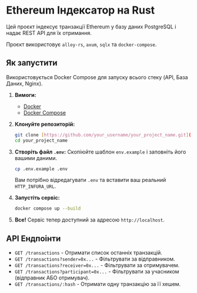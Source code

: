 # Ethereum Індексатор на Rust

Цей проєкт індексує транзакції Ethereum у базу даних PostgreSQL і надає REST API для їх отримання.

Проєкт використовує `alloy-rs`, `axum`, `sqlx` та `docker-compose`.

## Як запустити

Використовується Docker Compose для запуску всього стеку (API, База Даних, Nginx).

1.  **Вимоги:**
    * [Docker](https://www.docker.com/get-started)
    * [Docker Compose](https://docs.docker.com/compose/install/)

2.  **Клонуйте репозиторій:**
    ```bash
    git clone [https://github.com/your_username/your_project_name.git](https://github.com/your_username/your_project_name.git)
    cd your_project_name
    ```

3.  **Створіть файл `.env`:**
    Скопіюйте шаблон `env.example` і заповніть його вашими даними.
    ```bash
    cp .env.example .env
    ```
    Вам потрібно відредагувати `.env` та вставити ваш реальний `HTTP_INFURA_URL`.

4.  **Запустіть сервіс:**
    ```bash
    docker compose up --build
    ```

5.  **Все!** Сервіс тепер доступний за адресою `http://localhost`.

## API Ендпоінти

* `GET /transactions` - Отримати список останніх транзакцій.
* `GET /transactions?sender=0x...` - Фільтрувати за відправником.
* `GET /transactions?receiver=0x...` - Фільтрувати за отримувачем.
* `GET /transactions?participant=0x...` - Фільтрувати за учасником (відправник АБО отримувач).
* `GET /transactions/:hash` - Отримати одну транзакцію за її хешем.